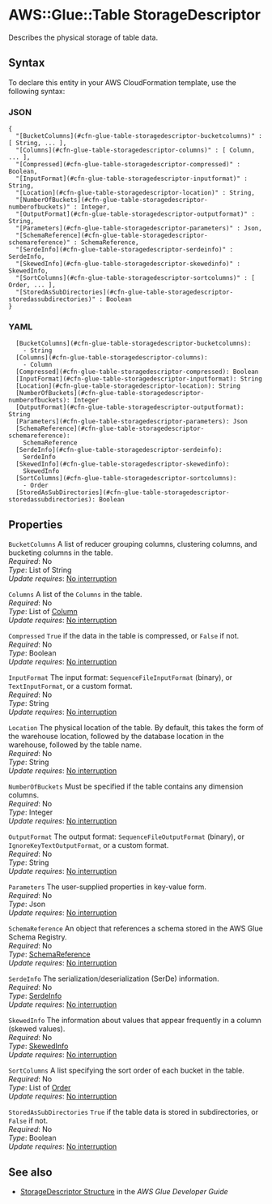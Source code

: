 # AWS::Glue::Table StorageDescriptor<a name="aws-properties-glue-table-storagedescriptor"></a>

Describes the physical storage of table data\.

## Syntax<a name="aws-properties-glue-table-storagedescriptor-syntax"></a>

To declare this entity in your AWS CloudFormation template, use the following syntax:

### JSON<a name="aws-properties-glue-table-storagedescriptor-syntax.json"></a>

```
{
  "[BucketColumns](#cfn-glue-table-storagedescriptor-bucketcolumns)" : [ String, ... ],
  "[Columns](#cfn-glue-table-storagedescriptor-columns)" : [ Column, ... ],
  "[Compressed](#cfn-glue-table-storagedescriptor-compressed)" : Boolean,
  "[InputFormat](#cfn-glue-table-storagedescriptor-inputformat)" : String,
  "[Location](#cfn-glue-table-storagedescriptor-location)" : String,
  "[NumberOfBuckets](#cfn-glue-table-storagedescriptor-numberofbuckets)" : Integer,
  "[OutputFormat](#cfn-glue-table-storagedescriptor-outputformat)" : String,
  "[Parameters](#cfn-glue-table-storagedescriptor-parameters)" : Json,
  "[SchemaReference](#cfn-glue-table-storagedescriptor-schemareference)" : SchemaReference,
  "[SerdeInfo](#cfn-glue-table-storagedescriptor-serdeinfo)" : SerdeInfo,
  "[SkewedInfo](#cfn-glue-table-storagedescriptor-skewedinfo)" : SkewedInfo,
  "[SortColumns](#cfn-glue-table-storagedescriptor-sortcolumns)" : [ Order, ... ],
  "[StoredAsSubDirectories](#cfn-glue-table-storagedescriptor-storedassubdirectories)" : Boolean
}
```

### YAML<a name="aws-properties-glue-table-storagedescriptor-syntax.yaml"></a>

```
  [BucketColumns](#cfn-glue-table-storagedescriptor-bucketcolumns):
    - String
  [Columns](#cfn-glue-table-storagedescriptor-columns):
    - Column
  [Compressed](#cfn-glue-table-storagedescriptor-compressed): Boolean
  [InputFormat](#cfn-glue-table-storagedescriptor-inputformat): String
  [Location](#cfn-glue-table-storagedescriptor-location): String
  [NumberOfBuckets](#cfn-glue-table-storagedescriptor-numberofbuckets): Integer
  [OutputFormat](#cfn-glue-table-storagedescriptor-outputformat): String
  [Parameters](#cfn-glue-table-storagedescriptor-parameters): Json
  [SchemaReference](#cfn-glue-table-storagedescriptor-schemareference):
    SchemaReference
  [SerdeInfo](#cfn-glue-table-storagedescriptor-serdeinfo):
    SerdeInfo
  [SkewedInfo](#cfn-glue-table-storagedescriptor-skewedinfo):
    SkewedInfo
  [SortColumns](#cfn-glue-table-storagedescriptor-sortcolumns):
    - Order
  [StoredAsSubDirectories](#cfn-glue-table-storagedescriptor-storedassubdirectories): Boolean
```

## Properties<a name="aws-properties-glue-table-storagedescriptor-properties"></a>

`BucketColumns` <a name="cfn-glue-table-storagedescriptor-bucketcolumns"></a>
A list of reducer grouping columns, clustering columns, and bucketing columns in the table\.  
_Required_: No  
_Type_: List of String  
_Update requires_: [No interruption](https://docs.aws.amazon.com/AWSCloudFormation/latest/UserGuide/using-cfn-updating-stacks-update-behaviors.html#update-no-interrupt)

`Columns` <a name="cfn-glue-table-storagedescriptor-columns"></a>
A list of the `Columns` in the table\.  
_Required_: No  
_Type_: List of [Column](aws-properties-glue-table-column.md)  
_Update requires_: [No interruption](https://docs.aws.amazon.com/AWSCloudFormation/latest/UserGuide/using-cfn-updating-stacks-update-behaviors.html#update-no-interrupt)

`Compressed` <a name="cfn-glue-table-storagedescriptor-compressed"></a>
`True` if the data in the table is compressed, or `False` if not\.  
_Required_: No  
_Type_: Boolean  
_Update requires_: [No interruption](https://docs.aws.amazon.com/AWSCloudFormation/latest/UserGuide/using-cfn-updating-stacks-update-behaviors.html#update-no-interrupt)

`InputFormat` <a name="cfn-glue-table-storagedescriptor-inputformat"></a>
The input format: `SequenceFileInputFormat` \(binary\), or `TextInputFormat`, or a custom format\.  
_Required_: No  
_Type_: String  
_Update requires_: [No interruption](https://docs.aws.amazon.com/AWSCloudFormation/latest/UserGuide/using-cfn-updating-stacks-update-behaviors.html#update-no-interrupt)

`Location` <a name="cfn-glue-table-storagedescriptor-location"></a>
The physical location of the table\. By default, this takes the form of the warehouse location, followed by the database location in the warehouse, followed by the table name\.  
_Required_: No  
_Type_: String  
_Update requires_: [No interruption](https://docs.aws.amazon.com/AWSCloudFormation/latest/UserGuide/using-cfn-updating-stacks-update-behaviors.html#update-no-interrupt)

`NumberOfBuckets` <a name="cfn-glue-table-storagedescriptor-numberofbuckets"></a>
Must be specified if the table contains any dimension columns\.  
_Required_: No  
_Type_: Integer  
_Update requires_: [No interruption](https://docs.aws.amazon.com/AWSCloudFormation/latest/UserGuide/using-cfn-updating-stacks-update-behaviors.html#update-no-interrupt)

`OutputFormat` <a name="cfn-glue-table-storagedescriptor-outputformat"></a>
The output format: `SequenceFileOutputFormat` \(binary\), or `IgnoreKeyTextOutputFormat`, or a custom format\.  
_Required_: No  
_Type_: String  
_Update requires_: [No interruption](https://docs.aws.amazon.com/AWSCloudFormation/latest/UserGuide/using-cfn-updating-stacks-update-behaviors.html#update-no-interrupt)

`Parameters` <a name="cfn-glue-table-storagedescriptor-parameters"></a>
The user\-supplied properties in key\-value form\.  
_Required_: No  
_Type_: Json  
_Update requires_: [No interruption](https://docs.aws.amazon.com/AWSCloudFormation/latest/UserGuide/using-cfn-updating-stacks-update-behaviors.html#update-no-interrupt)

`SchemaReference` <a name="cfn-glue-table-storagedescriptor-schemareference"></a>
An object that references a schema stored in the AWS Glue Schema Registry\.  
_Required_: No  
_Type_: [SchemaReference](aws-properties-glue-table-schemareference.md)  
_Update requires_: [No interruption](https://docs.aws.amazon.com/AWSCloudFormation/latest/UserGuide/using-cfn-updating-stacks-update-behaviors.html#update-no-interrupt)

`SerdeInfo` <a name="cfn-glue-table-storagedescriptor-serdeinfo"></a>
The serialization/deserialization \(SerDe\) information\.  
_Required_: No  
_Type_: [SerdeInfo](aws-properties-glue-table-serdeinfo.md)  
_Update requires_: [No interruption](https://docs.aws.amazon.com/AWSCloudFormation/latest/UserGuide/using-cfn-updating-stacks-update-behaviors.html#update-no-interrupt)

`SkewedInfo` <a name="cfn-glue-table-storagedescriptor-skewedinfo"></a>
The information about values that appear frequently in a column \(skewed values\)\.  
_Required_: No  
_Type_: [SkewedInfo](aws-properties-glue-table-skewedinfo.md)  
_Update requires_: [No interruption](https://docs.aws.amazon.com/AWSCloudFormation/latest/UserGuide/using-cfn-updating-stacks-update-behaviors.html#update-no-interrupt)

`SortColumns` <a name="cfn-glue-table-storagedescriptor-sortcolumns"></a>
A list specifying the sort order of each bucket in the table\.  
_Required_: No  
_Type_: List of [Order](aws-properties-glue-table-order.md)  
_Update requires_: [No interruption](https://docs.aws.amazon.com/AWSCloudFormation/latest/UserGuide/using-cfn-updating-stacks-update-behaviors.html#update-no-interrupt)

`StoredAsSubDirectories` <a name="cfn-glue-table-storagedescriptor-storedassubdirectories"></a>
`True` if the table data is stored in subdirectories, or `False` if not\.  
_Required_: No  
_Type_: Boolean  
_Update requires_: [No interruption](https://docs.aws.amazon.com/AWSCloudFormation/latest/UserGuide/using-cfn-updating-stacks-update-behaviors.html#update-no-interrupt)

## See also<a name="aws-properties-glue-table-storagedescriptor--seealso"></a>

- [StorageDescriptor Structure](https://docs.aws.amazon.com/glue/latest/dg/aws-glue-api-catalog-tables.html#aws-glue-api-catalog-tables-StorageDescriptor) in the _AWS Glue Developer Guide_
